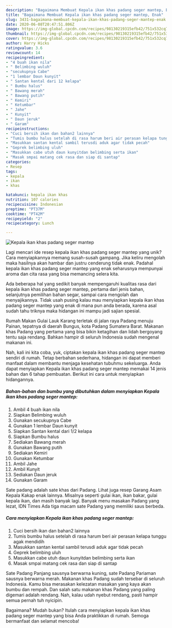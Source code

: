 ```yaml
---
description: "Bagaimana Membuat Kepala ikan khas padang seger mantep, Enak"
title: "Bagaimana Membuat Kepala ikan khas padang seger mantep, Enak"
slug: 3431-bagaimana-membuat-kepala-ikan-khas-padang-seger-mantep-enak
date: 2020-06-08T20:47:51.806Z
image: https://img-global.cpcdn.com/recipes/98130219315efb42/751x532cq70/kepala-ikan-khas-padang-seger-mantep-foto-resep-utama.jpg
thumbnail: https://img-global.cpcdn.com/recipes/98130219315efb42/751x532cq70/kepala-ikan-khas-padang-seger-mantep-foto-resep-utama.jpg
cover: https://img-global.cpcdn.com/recipes/98130219315efb42/751x532cq70/kepala-ikan-khas-padang-seger-mantep-foto-resep-utama.jpg
author: Harry Hicks
ratingvalue: 3.6
reviewcount: 14
recipeingredient:
- "4 buah ikan nila"
- " Belimbing wuluh"
- "secukupnya Cabe"
- "1 lembar Daun kunyit"
- " Santan kental dari 12 kelapa"
- " Bumbu halus"
- " Bawang merah"
- " Bawang putih"
- " Kemiri"
- " Ketumbar"
- " Jahe"
- " Kunyit"
- " Daun jeruk"
- " Garam"
recipeinstructions:
- "Cuci bersih ikan dan bahan2 lainnya"
- "Tumis bumbu halus setelah di rasa harum beri air perasan kelapa tunggu agak mendidih"
- "Masukkan santan kental sambil terusdi aduk agar tidak pecah"
- "Geprek belimbing uluh"
- "Masukkan cabe utuh daun kunyitdan belimbing serta ikan"
- "Masak smpai matang cek rasa dan siap di santap"
categories:
- Resep
tags:
- kepala
- ikan
- khas

katakunci: kepala ikan khas 
nutrition: 107 calories
recipecuisine: Indonesian
preptime: "PT37M"
cooktime: "PT42M"
recipeyield: "2"
recipecategory: Lunch

---
```



![Kepala ikan khas padang seger mantep](https://img-global.cpcdn.com/recipes/98130219315efb42/751x532cq70/kepala-ikan-khas-padang-seger-mantep-foto-resep-utama.jpg)

Lagi mencari ide resep kepala ikan khas padang seger mantep yang unik? Cara menyiapkannya memang susah-susah gampang. Jika keliru mengolah maka hasilnya akan hambar dan justru cenderung tidak enak. Padahal kepala ikan khas padang seger mantep yang enak seharusnya mempunyai aroma dan cita rasa yang bisa memancing selera kita.

Ada beberapa hal yang sedikit banyak mempengaruhi kualitas rasa dari kepala ikan khas padang seger mantep, pertama dari jenis bahan, selanjutnya pemilihan bahan segar, sampai cara mengolah dan menyajikannya. Tidak usah pusing kalau mau menyiapkan kepala ikan khas padang seger mantep yang enak di mana pun anda berada, karena asal sudah tahu triknya maka hidangan ini mampu jadi sajian spesial.

Rumah Makan Gulai Lauk Karang terletak di jalan raya Padang menuju Painan, tepatnya di daerah Bungus, kota Padang Sumatera Barat. Makanan khas Padang yang pertama yang bisa bikin ketagihan dan lidah bergoyang tentu saja rendang. Bahkan hampir di seluruh Indonesia sudah mengenal makanan ini.


Nah, kali ini kita coba, yuk, ciptakan kepala ikan khas padang seger mantep sendiri di rumah. Tetap berbahan sederhana, hidangan ini dapat memberi manfaat dalam membantu menjaga kesehatan tubuhmu sekeluarga. Anda dapat menyiapkan Kepala ikan khas padang seger mantep memakai 14 jenis bahan dan 6 tahap pembuatan. Berikut ini cara untuk menyiapkan hidangannya.

<!--inarticleads1-->

##### Bahan-bahan dan bumbu yang dibutuhkan dalam menyiapkan Kepala ikan khas padang seger mantep:

1. Ambil 4 buah ikan nila
1. Siapkan  Belimbing wuluh
1. Gunakan secukupnya Cabe
1. Gunakan 1 lembar Daun kunyit
1. Siapkan  Santan kental dari 1/2 kelapa
1. Siapkan  Bumbu halus
1. Sediakan  Bawang merah
1. Gunakan  Bawang putih
1. Sediakan  Kemiri
1. Gunakan  Ketumbar
1. Ambil  Jahe
1. Ambil  Kunyit
1. Sediakan  Daun jeruk
1. Gunakan  Garam


Sate padang adalah sate khas dari Padang. Lihat juga resep Garang Asam Kepala Kakap enak lainnya. Misalnya seperti gulai ikan, ikan bakar, gulai kepala ikan, dan masih banyak lagi. Banyak menu masakan Padang yang lezat, IDN Times Ada tiga macam sate Padang yang memiliki saus berbeda. 

<!--inarticleads2-->

##### Cara menyiapkan Kepala ikan khas padang seger mantep:

1. Cuci bersih ikan dan bahan2 lainnya
1. Tumis bumbu halus setelah di rasa harum beri air perasan kelapa tunggu agak mendidih
1. Masukkan santan kental sambil terusdi aduk agar tidak pecah
1. Geprek belimbing uluh
1. Masukkan cabe utuh daun kunyitdan belimbing serta ikan
1. Masak smpai matang cek rasa dan siap di santap


Sate Padang Panjang sausnya berwarna kuning, sate Padang Pariaman sausnya berwarna merah. Makanan khas Padang sudah tersebar di seluruh Indonesia. Kamu bisa merasakan kelezatan masakan yang kaya akan bumbu dan rempah. Dan salah satu makanan khas Padang yang paling digemari adalah rendang. Nah, kalau udah nyebut rendang, pasti hampir semua pernah tuh nyicipin. 

Bagaimana? Mudah bukan? Itulah cara menyiapkan kepala ikan khas padang seger mantep yang bisa Anda praktikkan di rumah. Semoga bermanfaat dan selamat mencoba!
